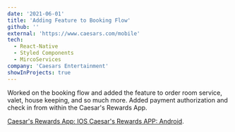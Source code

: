 ```yaml
---
date: '2021-06-01'
title: 'Adding Feature to Booking Flow'
github: ''
external: 'https://www.caesars.com/mobile'
tech:
  - React-Native
  - Styled Components
  - MircoServices
company: 'Caesars Entertainment'
showInProjects: true
---
```


Worked on the booking flow and added the feature to order room service, valet, house keeping, and so much more. Added payment authorization and check in from within the Caesar's Rewards App.

[Caesar's Rewards App: IOS ](https://apps.apple.com/us/app/caesars-rewards-resort-offers/id720839830)
[Caesar's Rewards APP: Android](https://play.google.com/store/apps/details?id=com.caesars.playbytr&hl=en_US&gl=US&pli=1).
